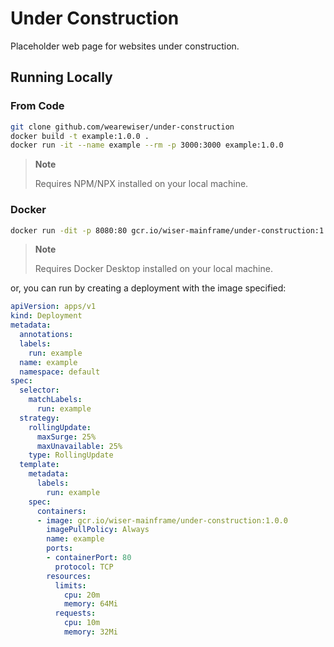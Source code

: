 # Under Construction

Placeholder web page for websites under construction.

## Running Locally

### From Code

```bash
git clone github.com/wearewiser/under-construction
docker build -t example:1.0.0 .
docker run -it --name example --rm -p 3000:3000 example:1.0.0
```
> **Note**
>
> Requires NPM/NPX installed on your local machine.

### Docker

```bash
docker run -dit -p 8080:80 gcr.io/wiser-mainframe/under-construction:1.0.0
```
> **Note**
>
> Requires Docker Desktop installed on your local machine.

or, you can run by creating a deployment with the image specified:

```yaml
apiVersion: apps/v1
kind: Deployment
metadata:
  annotations:
  labels:
    run: example
  name: example
  namespace: default
spec:
  selector:
    matchLabels:
      run: example
  strategy:
    rollingUpdate:
      maxSurge: 25%
      maxUnavailable: 25%
    type: RollingUpdate
  template:
    metadata:
      labels:
        run: example
    spec:
      containers:
      - image: gcr.io/wiser-mainframe/under-construction:1.0.0
        imagePullPolicy: Always
        name: example
        ports:
        - containerPort: 80
          protocol: TCP
        resources:
          limits:
            cpu: 20m
            memory: 64Mi
          requests:
            cpu: 10m
            memory: 32Mi
```

